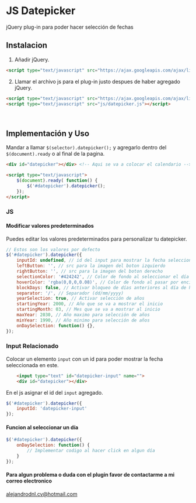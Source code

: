 # JS Datepicker
jQuery plug-in para poder hacer selección de fechas

## Instalacion

1. Añadir jQuery.
```html
<script type="text/javascript" src="https://ajax.googleapis.com/ajax/libs/jquery/3.2.1/jquery.min.js"></script>
```

2. Llamar el archivo js para el plug-in justo despues de haber agregado jQuery.
```html
<script type="text/javascript" src="https://ajax.googleapis.com/ajax/libs/jquery/3.2.1/jquery.min.js"></script>
<script type="text/javascript" src="js/datepicker.js"></script>
```
<br>

## Implementación y Uso

Mandar a llamar `$(selector).datepicker();` y agregarlo dentro del `$(document).ready` o al final de la pagina.
```html
<div id="datepicker"></div> <!-- Aqui se va a colocar el calendario -->

<script type="text/javascript">
    $(document).ready( function() {
        $('#datepicker').datepicker();
    });
</script>
```

### JS

#### Modificar valores predeterminados
Puedes editar los valores predeterminados para personalizar tu datepicker.

```js
// Estos son los valores por defecto
$('#datepicker').datepicker({
    inputId: undefined, // id del input para mostrar la fecha seleccionada
    leftButton: '', // src para la imagen del boton izquierdo
    rightButton: '', // src para la imagen del boton derecho
    selectionColor: '#424242', // Color de fondo al seleccionar el día
    hoverColor: 'rgba(0,0,0,0.08)', // Color de fondo al pasar por encima del día
    blockDays: false, // Activar bloqueo de días anteriores al día de hoy
    separator: '/', // Separador (dd/mm/yyyy)
    yearSelection: true, // Activar selección de años
    startingYear: 2000, // Año que se va a mostrar el inicio
    startingMonth: 03, // Mes que se va a mostrar al inicio
    maxYear: 2030, // Año maximo para selección de años
    minYear: 1990, // Año minimo para selección de años
    onDaySelection: function() {},
});
```

### Input Relacionado

Colocar un elemento `input` con un id para poder mostrar la fecha seleccionada en este.
```html
    <input type="text" id="datepicker-input" name="">
    <div id="datepicker"></div>
```
En el js asignar el id del `input` agregado.
```js
$('#datepicker').datepicker({
    inputId: 'datepicker-input'
});
```

#### Funcion al seleccionar un día
```js
$('#datepicker').datepicker({
    onDaySelection: function() {
        // Implementar codigo al hacer click en algun día
    }
});
```

#### Para algun problema o duda con el plugin favor de contactarme a mi correo electronico
alejandrodnl.cv@hotmail.com
